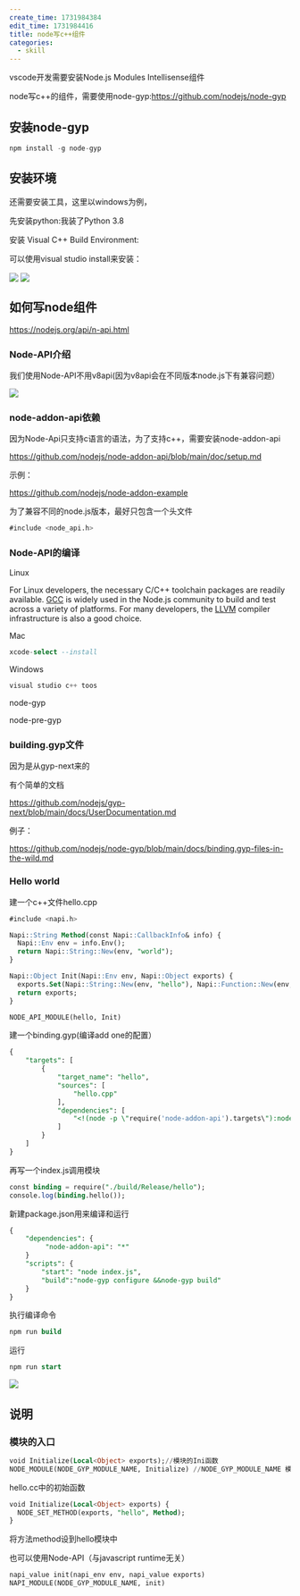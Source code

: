 ```yaml
---
create_time: 1731984384
edit_time: 1731984416
title: node写c++组件
categories:
  - skill
---
```



vscode开发需要安装Node.js Modules Intellisense组件

node写c++的组件，需要使用node-gyp:https://github.com/nodejs/node-gyp

## 安装node-gyp

```sql
npm install -g node-gyp
```

## 安装环境

还需要安装工具，这里以windows为例，

先安装python:我装了Python 3.8

安装 Visual C++ Build Environment:

可以使用visual studio install来安装：

<img src="/assets/Vvb9bHa3gosxrSxmgdFcrT9qnjg.png" src-width="894" class="markdown-img m-auto" src-height="315" align="center"/>

<img src="/assets/BsV7baZDBoqF7mxIBDKcfnjRnwb.png" src-width="488" class="markdown-img m-auto" src-height="152" align="center"/>

## 如何写node组件

https://nodejs.org/api/n-api.html

### Node-API介绍

我们使用Node-API不用v8api(因为v8api会在不同版本node.js下有兼容问题）

<img src="/assets/RryjbVY7boh9XcxpUM2carDlnpg.png" src-width="1261" class="markdown-img m-auto" src-height="79" align="center"/>

### node-addon-api依赖

因为Node-Api只支持c语言的语法，为了支持c++，需要安装node-addon-api

https://github.com/nodejs/node-addon-api/blob/main/doc/setup.md

示例：

https://github.com/nodejs/node-addon-example

为了兼容不同的node.js版本，最好只包含一个头文件

```sql
#include <node_api.h>
```

### Node-API的编译

Linux

For Linux developers, the necessary C/C++ toolchain packages are readily available. [GCC](https://gcc.gnu.org/) is widely used in the Node.js community to build and test across a variety of platforms. For many developers, the [LLVM](https://llvm.org/) compiler infrastructure is also a good choice.

Mac

```sql
xcode-select --install
```

Windows

```sql
visual studio c++ toos
```

node-gyp

node-pre-gyp

### building.gyp文件

因为是从gyp-next来的

有个简单的文档

https://github.com/nodejs/gyp-next/blob/main/docs/UserDocumentation.md

例子：

https://github.com/nodejs/node-gyp/blob/main/docs/binding.gyp-files-in-the-wild.md

### Hello world

建一个c++文件hello.cpp

```sql
#include <napi.h>

Napi::String Method(const Napi::CallbackInfo& info) {
  Napi::Env env = info.Env();
  return Napi::String::New(env, "world");
}

Napi::Object Init(Napi::Env env, Napi::Object exports) {
  exports.Set(Napi::String::New(env, "hello"), Napi::Function::New(env, Method));
  return exports;
}

NODE_API_MODULE(hello, Init)
```

建一个binding.gyp(编译add one的配置）

```sql
{
    "targets": [
        {
            "target_name": "hello",
            "sources": [
                "hello.cpp"
            ],
            "dependencies": [
                "<!(node -p \"require('node-addon-api').targets\"):node_addon_api"
            ]
        }
    ]
}
```

再写一个index.js调用模块

```sql
const binding = require("./build/Release/hello");
console.log(binding.hello());
```

新建package.json用来编译和运行

```sql
{
    "dependencies": {
         "node-addon-api": "*"
    }
    "scripts": {
        "start": "node index.js",
        "build":"node-gyp configure &&node-gyp build"
    }
}
```

执行编译命令

```sql
npm run build
```

运行

```sql
npm run start
```

<img src="/assets/NBlMbo6RnoyrXzx0ttccjhM9nVe.png" src-width="443" class="markdown-img m-auto" src-height="110" align="center"/>

## 说明

### 模块的入口

```sql
void Initialize(Local<Object> exports);//模块的Ini函数
NODE_MODULE(NODE_GYP_MODULE_NAME, Initialize) //NODE_GYP_MODULE_NAME 模块名，指定模块的初始函数
```

hello.cc中的初始函数

```sql
void Initialize(Local<Object> exports) {
  NODE_SET_METHOD(exports, "hello", Method);
}
```

将方法method设到hello模块中

也可以使用Node-API（与javascript runtime无关）

```sql
napi_value init(napi_env env, napi_value exports)
NAPI_MODULE(NODE_GYP_MODULE_NAME, init)
```

